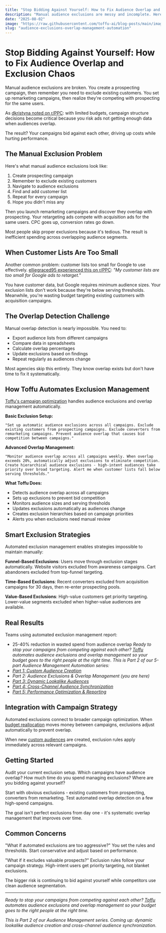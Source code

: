 ```yaml
---
title: "Stop Bidding Against Yourself: How to Fix Audience Overlap and Exclusion Chaos"
description: "Manual audience exclusions are messy and incomplete. Here's how to automate overlap management so your campaigns stop competing against each other."
date: "2025-08-02"
image: "https://raw.githubusercontent.com/toffu-ai/blog-posts/main/images/audience-exclusions-overlap-management-hero.avif"
slug: "audience-exclusions-overlap-management-automation"
---
```


# Stop Bidding Against Yourself: How to Fix Audience Overlap and Exclusion Chaos

Manual audience exclusions are broken. You create a prospecting campaign, then remember you need to exclude existing customers. You set up remarketing campaigns, then realize they're competing with prospecting for the same users.

As [dkristyna noted on r/PPC](https://reddit.com/r/PPC/comments/1kg5cbm/campaign_structure_with_tiny_budget_in_google/): with limited budgets, campaign structure decisions become critical because you risk ads not getting enough data when audiences overlap.

The result? Your campaigns bid against each other, driving up costs while hurting performance.

## The Manual Exclusion Problem

Here's what manual audience exclusions look like:

1. Create prospecting campaign
2. Remember to exclude existing customers
3. Navigate to audience exclusions
4. Find and add customer list
5. Repeat for every campaign
6. Hope you didn't miss any

Then you launch remarketing campaigns and discover they overlap with prospecting. Your retargeting ads compete with acquisition ads for the same users. CPC goes up, conversion rates go down.

Most people skip proper exclusions because it's tedious. The result is inefficient spending across overlapping audience segments.

## When Customer Lists Are Too Small

Another common problem: customer lists too small for Google to use effectively. [elliegraced95 experienced this on r/PPC](https://reddit.com/r/PPC/comments/1l88e7d/best_way_for_retargeting_without_customer_lists/): *"My customer lists are too small for Google ads to retarget."*

You have customer data, but Google requires minimum audience sizes. Your exclusion lists don't work because they're below serving thresholds. Meanwhile, you're wasting budget targeting existing customers with acquisition campaigns.

## The Overlap Detection Challenge

Manual overlap detection is nearly impossible. You need to:
- Export audience lists from different campaigns
- Compare data in spreadsheets
- Calculate overlap percentages
- Update exclusions based on findings
- Repeat regularly as audiences change

Most agencies skip this entirely. They know overlap exists but don't have time to fix it systematically.

## How Toffu Automates Exclusion Management

[Toffu's campaign optimization](https://toffu.ai/academy/campaign-optimization) handles audience exclusions and overlap management automatically.

**Basic Exclusion Setup:**
```
"Set up automatic audience exclusions across all campaigns. Exclude existing customers from prospecting campaigns. Exclude converters from remarketing campaigns. Prevent audience overlap that causes bid competition between campaigns."
```

**Advanced Overlap Management:**
```
"Monitor audience overlap across all campaigns weekly. When overlap exceeds 20%, automatically adjust exclusions to eliminate competition. Create hierarchical audience exclusions - high-intent audiences take priority over broad targeting. Alert me when customer lists fall below serving thresholds."
```

**What Toffu Does:**
- Detects audience overlap across all campaigns
- Sets up exclusions to prevent bid competition
- Monitors audience sizes and serving thresholds
- Updates exclusions automatically as audiences change
- Creates exclusion hierarchies based on campaign priorities
- Alerts you when exclusions need manual review

## Smart Exclusion Strategies

Automated exclusion management enables strategies impossible to maintain manually:

**Funnel-Based Exclusions**: Users move through exclusion stages automatically. Website visitors excluded from awareness campaigns. Cart abandoners excluded from top-funnel targeting.

**Time-Based Exclusions**: Recent converters excluded from acquisition campaigns for 30 days, then re-enter prospecting pools.

**Value-Based Exclusions**: High-value customers get priority targeting. Lower-value segments excluded when higher-value audiences are available.

## Real Results

Teams using automated exclusion management report:
- 25-40% reduction in wasted spend from audience overlap
*Ready to stop your campaigns from competing against each other? [Toffu](https://toffu.ai) automates audience exclusions and overlap management so your budget goes to the right people at the right time.*
*This is Part 2 of our 5-part Audience Management Automation series:*
- *[Part 1: Custom Audience Creation](https://toffu.ai/blog/audience-management-automation-custom-audiences)*
- *Part 2: Audience Exclusions & Overlap Management (you are here)*
- *[Part 3: Dynamic Lookalike Audiences](https://toffu.ai/blog/dynamic-lookalike-audiences-automation)*
- *[Part 4: Cross-Channel Audience Synchronization](https://toffu.ai/blog/cross-channel-audience-synchronization-automation)*
- *[Part 5: Performance Optimization & Reporting](https://toffu.ai/blog/audience-performance-optimization-reporting-automation)*

## Integration with Campaign Strategy

Automated exclusions connect to broader campaign optimization. When [budget reallocation](https://toffu.ai/blog/budget-reallocation-automation-winning-campaigns) moves money between campaigns, exclusions adjust automatically to prevent overlap.

When new [custom audiences](https://toffu.ai/blog/audience-management-automation-custom-audiences) are created, exclusion rules apply immediately across relevant campaigns.

## Getting Started

Audit your current exclusion setup. Which campaigns have audience overlap? How much time do you spend managing exclusions? Where are you bidding against yourself?

Start with obvious exclusions - existing customers from prospecting, converters from remarketing. Test automated overlap detection on a few high-spend campaigns.

The goal isn't perfect exclusions from day one - it's systematic overlap management that improves over time.

## Common Concerns

"What if automated exclusions are too aggressive?" You set the rules and thresholds. Start conservative and adjust based on performance.

"What if it excludes valuable prospects?" Exclusion rules follow your campaign strategy. High-intent users get priority targeting, not blanket exclusions.

The bigger risk is continuing to bid against yourself while competitors use clean audience segmentation.

---

*Ready to stop your campaigns from competing against each other? [Toffu](https://toffu.ai) automates audience exclusions and overlap management so your budget goes to the right people at the right time.*

*This is Part 2 of our Audience Management series. Coming up: dynamic lookalike audience creation and cross-channel audience synchronization.*